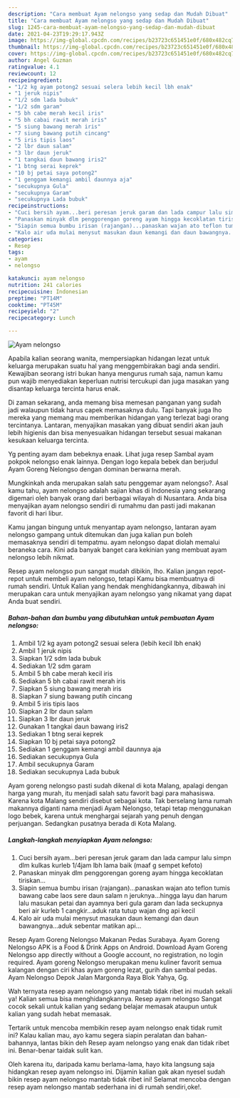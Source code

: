 ```yaml
---
description: "Cara membuat Ayam nelongso yang sedap dan Mudah Dibuat"
title: "Cara membuat Ayam nelongso yang sedap dan Mudah Dibuat"
slug: 1245-cara-membuat-ayam-nelongso-yang-sedap-dan-mudah-dibuat
date: 2021-04-23T19:29:17.943Z
image: https://img-global.cpcdn.com/recipes/b23723c651451e0f/680x482cq70/ayam-nelongso-foto-resep-utama.jpg
thumbnail: https://img-global.cpcdn.com/recipes/b23723c651451e0f/680x482cq70/ayam-nelongso-foto-resep-utama.jpg
cover: https://img-global.cpcdn.com/recipes/b23723c651451e0f/680x482cq70/ayam-nelongso-foto-resep-utama.jpg
author: Angel Guzman
ratingvalue: 4.1
reviewcount: 12
recipeingredient:
- "1/2 kg ayam potong2 sesuai selera lebih kecil lbh enak"
- "1 jeruk nipis"
- "1/2 sdm lada bubuk"
- "1/2 sdm garam"
- "5 bh cabe merah kecil iris"
- "5 bh cabai rawit merah iris"
- "5 siung bawang merah iris"
- "7 siung bawang putih cincang"
- "5 iris tipis laos"
- "2 lbr daun salam"
- "3 lbr daun jeruk"
- "1 tangkai daun bawang iris2"
- "1 btng serai keprek"
- "10 bj petai saya potong2"
- "1 genggam kemangi ambil daunnya aja"
- "secukupnya Gula"
- "secukupnya Garam"
- "secukupnya Lada bubuk"
recipeinstructions:
- "Cuci bersih ayam...beri peresan jeruk garam dan lada campur lalu simpn dlm kulkas kurleb 1/4jam lbh lama baik (maaf g sempet kefoto)"
- "Panaskan minyak dlm penggorengan goreng ayam hingga kecoklatan tiriskan..."
- "Siapin semua bumbu irisan (rajangan)...panaskan wajan ato teflon tumis bawang cabe laos sere daun salam n jeruknya...hingga layu dan harum lalu masukan petai dan ayamnya beri gula garam dan lada seckupnya beri air kurleb 1 cangkir...aduk rata tutup wajan dng api kecil"
- "Kalo air uda mulai menysut masukan daun kemangi dan daun bawangnya...aduk sebentar matikan api..."
categories:
- Resep
tags:
- ayam
- nelongso

katakunci: ayam nelongso 
nutrition: 241 calories
recipecuisine: Indonesian
preptime: "PT14M"
cooktime: "PT45M"
recipeyield: "2"
recipecategory: Lunch

---
```



![Ayam nelongso](https://img-global.cpcdn.com/recipes/b23723c651451e0f/680x482cq70/ayam-nelongso-foto-resep-utama.jpg)

Apabila kalian seorang wanita, mempersiapkan hidangan lezat untuk keluarga merupakan suatu hal yang menggembirakan bagi anda sendiri. Kewajiban seorang istri bukan hanya mengurus rumah saja, namun kamu pun wajib menyediakan keperluan nutrisi tercukupi dan juga masakan yang disantap keluarga tercinta harus enak.

Di zaman  sekarang, anda memang bisa memesan panganan yang sudah jadi walaupun tidak harus capek memasaknya dulu. Tapi banyak juga lho mereka yang memang mau memberikan hidangan yang terlezat bagi orang tercintanya. Lantaran, menyajikan masakan yang dibuat sendiri akan jauh lebih higienis dan bisa menyesuaikan hidangan tersebut sesuai makanan kesukaan keluarga tercinta. 

Yg penting ayam dam bebeknya enaak. Lihat juga resep Sambal ayam pokpok nelongso enak lainnya. Dengan logo kepala bebek dan berjudul Ayam Goreng Nelongso dengan dominan berwarna merah.

Mungkinkah anda merupakan salah satu penggemar ayam nelongso?. Asal kamu tahu, ayam nelongso adalah sajian khas di Indonesia yang sekarang digemari oleh banyak orang dari berbagai wilayah di Nusantara. Anda bisa menyajikan ayam nelongso sendiri di rumahmu dan pasti jadi makanan favorit di hari libur.

Kamu jangan bingung untuk menyantap ayam nelongso, lantaran ayam nelongso gampang untuk ditemukan dan juga kalian pun boleh memasaknya sendiri di tempatmu. ayam nelongso dapat diolah memalui beraneka cara. Kini ada banyak banget cara kekinian yang membuat ayam nelongso lebih nikmat.

Resep ayam nelongso pun sangat mudah dibikin, lho. Kalian jangan repot-repot untuk membeli ayam nelongso, tetapi Kamu bisa membuatnya di rumah sendiri. Untuk Kalian yang hendak menghidangkannya, dibawah ini merupakan cara untuk menyajikan ayam nelongso yang nikamat yang dapat Anda buat sendiri.

<!--inarticleads1-->

##### Bahan-bahan dan bumbu yang dibutuhkan untuk pembuatan Ayam nelongso:

1. Ambil 1/2 kg ayam potong2 sesuai selera (lebih kecil lbh enak)
1. Ambil 1 jeruk nipis
1. Siapkan 1/2 sdm lada bubuk
1. Sediakan 1/2 sdm garam
1. Ambil 5 bh cabe merah kecil iris
1. Sediakan 5 bh cabai rawit merah iris
1. Siapkan 5 siung bawang merah iris
1. Siapkan 7 siung bawang putih cincang
1. Ambil 5 iris tipis laos
1. Siapkan 2 lbr daun salam
1. Siapkan 3 lbr daun jeruk
1. Gunakan 1 tangkai daun bawang iris2
1. Sediakan 1 btng serai keprek
1. Siapkan 10 bj petai saya potong2
1. Sediakan 1 genggam kemangi ambil daunnya aja
1. Sediakan secukupnya Gula
1. Ambil secukupnya Garam
1. Sediakan secukupnya Lada bubuk


Ayam goreng nelongso pasti sudah dikenal di kota Malang, apalagi dengan harga yang murah, itu menjadi salah satu favorit bagi para mahasiswa. Karena kota Malang sendiri disebut sebagai kota. Tak berselang lama rumah makannya diganti nama menjadi Ayam Nelongso, tetapi tetap menggunakan logo bebek, karena untuk menghargai sejarah yang penuh dengan perjuangan. Sedangkan pusatnya berada di Kota Malang. 

<!--inarticleads2-->

##### Langkah-langkah menyiapkan Ayam nelongso:

1. Cuci bersih ayam...beri peresan jeruk garam dan lada campur lalu simpn dlm kulkas kurleb 1/4jam lbh lama baik (maaf g sempet kefoto)
1. Panaskan minyak dlm penggorengan goreng ayam hingga kecoklatan tiriskan...
1. Siapin semua bumbu irisan (rajangan)...panaskan wajan ato teflon tumis bawang cabe laos sere daun salam n jeruknya...hingga layu dan harum lalu masukan petai dan ayamnya beri gula garam dan lada seckupnya beri air kurleb 1 cangkir...aduk rata tutup wajan dng api kecil
1. Kalo air uda mulai menysut masukan daun kemangi dan daun bawangnya...aduk sebentar matikan api...


Resep Ayam Goreng Nelongso Makanan Pedas Surabaya. Ayam Goreng Nelongso APK is a Food &amp; Drink Apps on Android. Download Ayam Goreng Nelongso app directly without a Google account, no registration, no login required. Ayam goreng Nelongso merupakan menu kuliner favorit semua kalangan dengan ciri khas ayam goreng lezat, gurih dan sambal pedas. Ayam Nelongso Depok Jalan Margonda Raya Blok Yahya, Gg. 

Wah ternyata resep ayam nelongso yang mantab tidak ribet ini mudah sekali ya! Kalian semua bisa menghidangkannya. Resep ayam nelongso Sangat cocok sekali untuk kalian yang sedang belajar memasak ataupun untuk kalian yang sudah hebat memasak.

Tertarik untuk mencoba membikin resep ayam nelongso enak tidak rumit ini? Kalau kalian mau, ayo kamu segera siapin peralatan dan bahan-bahannya, lantas bikin deh Resep ayam nelongso yang enak dan tidak ribet ini. Benar-benar taidak sulit kan. 

Oleh karena itu, daripada kamu berlama-lama, hayo kita langsung saja hidangkan resep ayam nelongso ini. Dijamin kalian gak akan nyesel sudah bikin resep ayam nelongso mantab tidak ribet ini! Selamat mencoba dengan resep ayam nelongso mantab sederhana ini di rumah sendiri,oke!.

